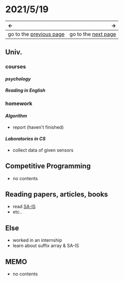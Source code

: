 # 2021/5/19
|←|→|
|:---|---:|
go to the [previous page](./18th.md) | go to the [next page](./20th.md)

## Univ.
### courses
#### *psychology*
#### *Reading in English*

### homework
#### *Algorithm*
- report (haven't finished)
#### *Laboratories in CS*
- collect data of given sensors

## Competitive Programming
- no contents

## Reading papers, articles, books
- read [SA-IS](https://speakerdeck.com/flare/sa-is?slide=3)
- etc..

## Else
- worked in an internship
- learn about suffix array & SA-IS

## MEMO
- no contents

